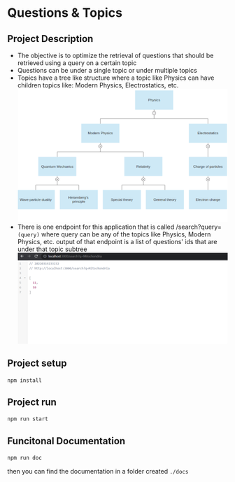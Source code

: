 # Questions & Topics

## Project Description

- The objective is to optimize the retrieval of questions that should be retrieved using a query on a certain topic
- Questions can be under a single topic or under multiple topics
- Topics have a tree like structure where a topic like Physics can have children topics like: Modern Physics, Electrostatics, etc.
![./screenshots/1.png](./screenshots/1.png)
- There is one endpoint for this application that is called /search?query=`(query)` where query can be any of the topics like Physics, Modern Physics, etc. output of that endpoint is a list of questions' ids that are under that topic subtree
![./screenshots/2.png](./screenshots/2.png)

## Project setup

```bash
npm install
```

## Project run

```bash
npm run start
```

## Funcitonal Documentation

```bash
npm run doc
```

then you can find the documentation in a folder created `./docs`

